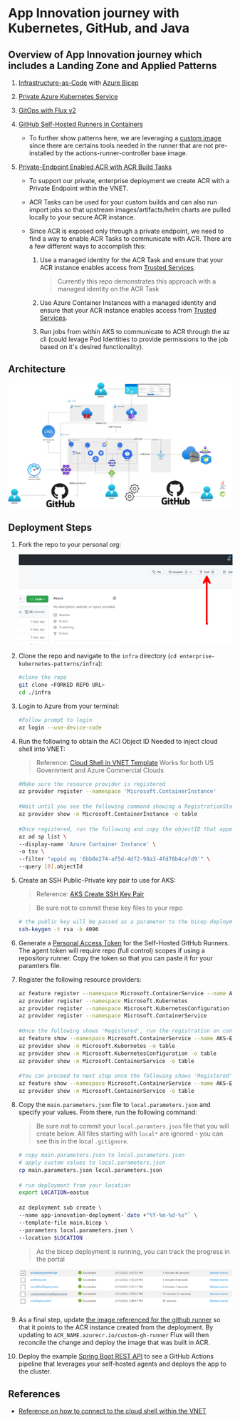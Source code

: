 # App Innovation journey with Kubernetes, GitHub, and Java

## Overview of App Innovation journey which includes a Landing Zone and Applied Patterns

1. [Infrastructure-as-Code](https://docs.microsoft.com/en-us/devops/deliver/what-is-infrastructure-as-code) with [Azure Bicep](https://github.com/Azure/bicep)

2. [Private Azure Kubernetes Service](https://docs.microsoft.com/en-us/azure/aks/private-clusters)

3. [GitOps with Flux v2](https://docs.microsoft.com/en-us/azure/azure-arc/kubernetes/conceptual-gitops-flux2)

4. [GitHub Self-Hosted Runners in Containers](https://github.com/actions-runner-controller/actions-runner-controller)

    - To further show patterns here, we are leveraging a [custom image](./gitops/github-runner/Dockerfile) since there are certains tools needed in the runner that are not pre-installed by the actions-runner-controller base image.

5. [Private-Endpoint Enabled ACR with ACR Build Tasks](https://docs.microsoft.com/en-us/azure/container-registry/container-registry-tasks-overview)

    - To support our private, enterprise deployment we create ACR with a Private Endpoint within the VNET.

    - ACR Tasks can be used for your custom builds and can also run import jobs so that upstream images/artifacts/helm charts are pulled locally to your secure ACR instance.
    
    - Since ACR is exposed only through a private endpoint, we need to find a way to enable ACR Tasks to communicate with ACR. There are a few different ways to accomplish this:

        1. Use a managed identity for the ACR Task and ensure that your ACR instance enables access from [Trusted Services](https://docs.microsoft.com/en-us/azure/container-registry/allow-access-trusted-services#trusted-services).

            > Currently this repo demonstrates this approach with a managed identity on the ACR Task

        2. Use Azure Container Instances with a managed identity and ensure that your ACR instance enables access from [Trusted Services](https://docs.microsoft.com/en-us/azure/container-registry/allow-access-trusted-services#trusted-services).

        3. Run jobs from within AKS to communicate to ACR through the az cli (could levage Pod Identities to provide permissions to the job based on it's desired functionality).

## Architecture

![app-innovation-landing-zone-architecture](./assets/app-innovation-landing-zone-architecture.png)

## Deployment Steps

1. Fork the repo to your personal org:

    ![fork-repo](./assets/fork-repo.png)

2. Clone the repo and navigate to the `infra` directory (`cd enterprise-kubernetes-patterns/infra`):

    ```bash
    #clone the repo
    git clone <FORKED REPO URL>
    cd ./infra
    ```

3. Login to Azure from your terminal:

    ```bash
    #Follow prompt to login
    az login --use-device-code
    ```

4. Run the following to obtain the ACI Object ID Needed to inject cloud shell into VNET:

    > Reference: [Cloud Shell in VNET Template](https://azure.microsoft.com/en-us/resources/templates/cloud-shell-vnet/)
    > Works for both US Government and Azure Commercial Clouds

    ```bash
    #Make sure the resource provider is registered
    az provider register --namespace 'Microsoft.ContainerInstance'

    #Wait until you see the following command showing a RegistrationState of 'Registered'
    az provider show -n Microsoft.ContainerInstance -o table

    #Once registered, run the following and copy the objectID that appears as output
    az ad sp list \
    --display-name 'Azure Container Instance' \
    -o tsv \
    --filter "appid eq '6bb8e274-af5d-4df2-98a3-4fd78b4cafd9'" \
    --query [0].objectId
    ```

5. Create an SSH Public-Private key pair to use for AKS:

    > Reference: [AKS Create SSH Key Pair](https://docs.microsoft.com/en-us/azure/aks/kubernetes-walkthrough-rm-template#create-an-ssh-key-pair)

    > Be sure not to commit these key files to your repo

    ```bash
    # the public key will be passed as a parameter to the bicep deployment
    ssh-keygen -t rsa -b 4096
    ```

6. Generate a [Personal Access Token](https://docs.github.com/en/authentication/keeping-your-account-and-data-secure/creating-a-personal-access-token) for the Self-Hosted GitHub Runners. The agent token will require repo (full control) scopes if using a repository runner. Copy the token so that you can paste it for your paramters file.

7. Register the following resource providers:

    ```bash
    az feature register --namespace Microsoft.ContainerService --name AKS-ExtensionManager
    az provider register --namespace Microsoft.Kubernetes
    az provider register --namespace Microsoft.KubernetesConfiguration
    az provider register --namespace Microsoft.ContainerService

    #Once the following shows 'Registered', run the registration on containerservice to propogate change
    az feature show --namespace Microsoft.ContainerService --name AKS-ExtensionManager
    az provider show -n Microsoft.Kubernetes -o table
    az provider show -n Microsoft.KubernetesConfiguration -o table
    az provider show -n Microsoft.ContainerService -o table

    #You can proceed to next step once the following shows 'Registered'
    az feature show --namespace Microsoft.ContainerService --name AKS-ExtensionManager
    az provider show -n Microsoft.ContainerService -o table
    ```

8. Copy the `main.parameters.json` file to `local.parameters.json` and specify your values. From there, run the following command:

    > Be sure not to commit your `local.paramters.json` file that you will create below. All files starting with `local*` are ignored - you can see this in the local `.gitignore`.

    ```bash
    # copy main.parameters.json to local.parameters.json
    # apply custom values to local.parameters.json
    cp main.parameters.json local.parameters.json

    # run deployment from your location
    export LOCATION=eastus

    az deployment sub create \
    --name app-innovation-deployment-`date +"%Y-%m-%d-%s"` \
    --template-file main.bicep \
    --parameters local.parameters.json \
    --location $LOCATION
    ```

    > As the bicep deployment is running, you can track the progress in the portal

    ![bicep-deployments-rg-scope-azure-portal](./assets/deployment-list-portal.png)
    
9. As a final step, update [the image referenced for the github runner](https://github.com/haithamshahin333/enterprise-kubernetes-patterns/blob/c76d8693549be25be8ae69fcf977c2c1ede45136/gitops/github-runner/github-runner-deployment/runnerdeployment.yaml#L11) so that it points to the ACR instance created from the deployment. By updating to `ACR_NAME.azurecr.io/custom-gh-runner` Flux will then reconcile the change and deploy the image that was built in ACR.

10. Deploy the example [Spring Boot REST API](https://github.com/haithamshahin333/spring-boot-rest-api) to see a GitHub Actions pipeline that leverages your self-hosted agents and deploys the app to the cluster.

## References

* [Reference on how to connect to the cloud shell within the VNET](https://docs.microsoft.com/en-us/azure/cloud-shell/private-vnet#configuring-cloud-shell-to-use-a-virtual-network)
